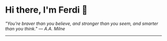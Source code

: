 <h1>Hi there, I'm Ferdi 👋</h1>

<p><em>
  "You're braver than you believe, and stronger than you seem, and smarter than you think." — A.A. Milne
</em></p>

---
